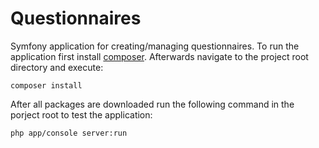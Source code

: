# Questionnaires
Symfony application for creating/managing questionnaires. To run the application first install [composer](https://getcomposer.org/). Afterwards navigate to the project root directory and execute:
```
composer install
```

After all packages are downloaded run the following command in the porject root to test the application:
```
php app/console server:run
```
